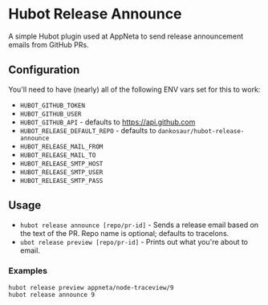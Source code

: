 # Hubot Release Announce

A simple Hubot plugin used at AppNeta to send release announcement emails from GitHub PRs.

## Configuration

You'll need to have (nearly) all of the following ENV vars set for this to work:
* `HUBOT_GITHUB_TOKEN`
* `HUBOT_GITHUB_USER`
* `HUBOT_GITHUB_API` - defaults to https://api.github.com
* `HUBOT_RELEASE_DEFAULT_REPO` - defaults to `dankosaur/hubot-release-announce`
* `HUBOT_RELEASE_MAIL_FROM`
* `HUBOT_RELEASE_MAIL_TO`
* `HUBOT_RELEASE_SMTP_HOST`
* `HUBOT_RELEASE_SMTP_USER`
* `HUBOT_RELEASE_SMTP_PASS`

## Usage

* `hubot release announce [repo/pr-id]` - Sends a release email based on the text of the PR.  Repo name is optional; defaults to tracelons.
* `ubot release preview [repo/pr-id]` - Prints out what you're about to email.

### Examples
```
hubot release preview appneta/node-traceview/9
hubot release announce 9
